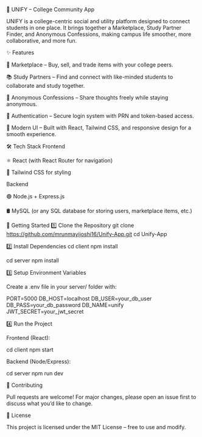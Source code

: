 🏫 UNIFY – College Community App

UNIFY is a college-centric social and utility platform designed to connect students in one place.
It brings together a Marketplace, Study Partner Finder, and Anonymous Confessions, making campus life smoother, more collaborative, and more fun.

✨ Features

🛒 Marketplace – Buy, sell, and trade items with your college peers.

📚 Study Partners – Find and connect with like-minded students to collaborate and study together.

🙈 Anonymous Confessions – Share thoughts freely while staying anonymous.

🔐 Authentication – Secure login system with PRN and token-based access.

🎨 Modern UI – Built with React, Tailwind CSS, and responsive design for a smooth experience.

🛠️ Tech Stack
Frontend

⚛️ React (with React Router for navigation)

🎨 Tailwind CSS for styling

Backend

🟢 Node.js + Express.js

🛢️ MySQL (or any SQL database for storing users, marketplace items, etc.)

🚀 Getting Started
1️⃣ Clone the Repository
git clone https://github.com/mrunmayijoshi16/Unify-App.git
cd Unify-App

2️⃣ Install Dependencies
cd client
npm install

cd server
npm install

3️⃣ Setup Environment Variables

Create a .env file in your server/ folder with:

PORT=5000
DB_HOST=localhost
DB_USER=your_db_user
DB_PASS=your_db_password
DB_NAME=unify
JWT_SECRET=your_jwt_secret

4️⃣ Run the Project

Frontend (React):

cd client
npm start


Backend (Node/Express):

cd server
npm run dev


🤝 Contributing

Pull requests are welcome! For major changes, please open an issue first to discuss what you’d like to change.

📜 License

This project is licensed under the MIT License – free to use and modify.
